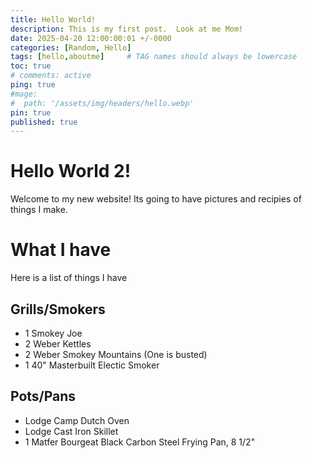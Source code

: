 ```yaml
---
title: Hello World!
description: This is my first post.  Look at me Mom!
date: 2025-04-20 12:00:00:01 +/-0000
categories: [Random, Hello]
tags: [hello,aboutme]     # TAG names should always be lowercase
toc: true
# comments: active
ping: true
#mage:
#  path: '/assets/img/headers/hello.webp'
pin: true
published: true
---
```


# Hello World 2!

Welcome to my new website! Its going to have pictures and recipies of things I make. 

# What I have
Here is a list of things I have

## Grills/Smokers
  - 1 Smokey Joe
  - 2 Weber Kettles
  - 2 Weber Smokey Mountains (One is busted)
  - 1 40" Masterbuilt Electic Smoker

## Pots/Pans
  - Lodge Camp Dutch Oven
  - Lodge Cast Iron Skillet
  - 1 Matfer Bourgeat Black Carbon Steel Frying Pan, 8 1/2"